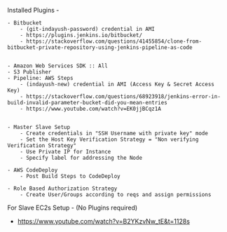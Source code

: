 Installed Plugins - 
    
    - Bitbucket
        - (git-indayush-password) credential in AMI
        - https://plugins.jenkins.io/bitbucket/
        - https://stackoverflow.com/questions/41455854/clone-from-bitbucket-private-repository-using-jenkins-pipeline-as-code        
    
    
    - Amazon Web Services SDK :: All
    - S3 Publisher
    - Pipeline: AWS Steps
        - (indayush-new) credential in AMI (Access Key & Secret Access Key)
        - https://stackoverflow.com/questions/68923918/jenkins-error-in-build-invalid-parameter-bucket-did-you-mean-entries
        - https://www.youtube.com/watch?v=EK0jjBCqz1A


    - Master Slave Setup
        - Create credentials in "SSH Username with private key" mode
        - Set the Host Key Verification Strategy = "Non verifying Verification Strategy"
        - Use Private IP for Instance
        - Specify label for addressing the Node

    - AWS CodeDeploy
        - Post Build Steps to CodeDeploy

    - Role Based Authorization Strategy
        - Create User/Groups according to reqs and assign permissions



For Slave EC2s Setup -
(No Plugins required)
- https://www.youtube.com/watch?v=B2YKzvNw_tE&t=1128s 
